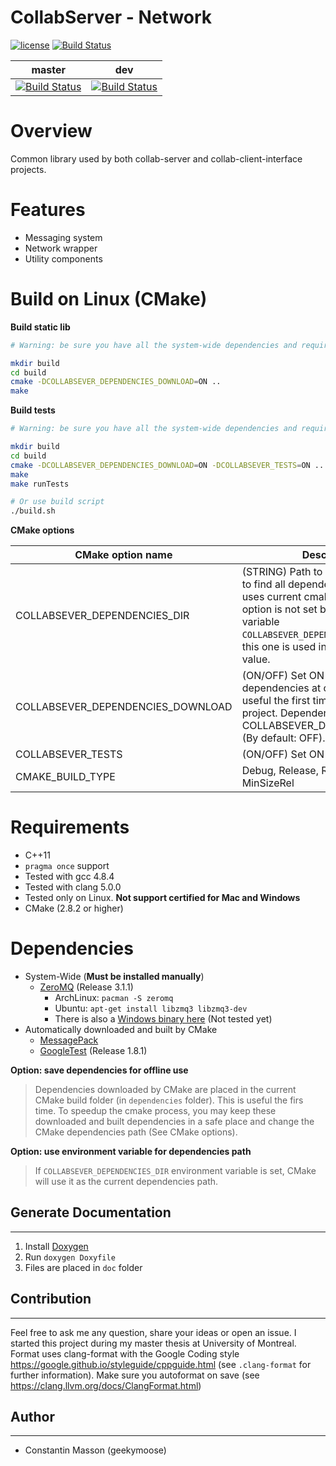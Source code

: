 # CollabServer - Network

[![license](https://img.shields.io/badge/license-LGPLv3.0-blue.svg)](https://github.com/CollabServer/collabserver-network/blob/master/LICENSE.txt)
[![Build Status](https://travis-ci.org/CollabServer/collabserver-network.svg?branch=master)](https://travis-ci.org/CollabServer/collabserver-network)

| master | dev |
| :-----: | :-----: |
| [![Build Status](https://travis-ci.org/CollabServer/collabserver-network.svg?branch=master)](https://travis-ci.org/CollabServer/collabserver-network) | [![Build Status](https://travis-ci.org/CollabServer/collabserver-network.svg?branch=dev)](https://travis-ci.org/CollabServer/collabserver-network) |


# Overview
Common library used by both collab-server and collab-client-interface projects.


# Features
- Messaging system
- Network wrapper
- Utility components


# Build on Linux (CMake)
**Build static lib**
```bash
# Warning: be sure you have all the system-wide dependencies and requirements

mkdir build
cd build
cmake -DCOLLABSEVER_DEPENDENCIES_DOWNLOAD=ON ..
make
```

**Build tests**
```bash
# Warning: be sure you have all the system-wide dependencies and requirements

mkdir build
cd build
cmake -DCOLLABSEVER_DEPENDENCIES_DOWNLOAD=ON -DCOLLABSEVER_TESTS=ON ..
make
make runTests

# Or use build script
./build.sh
```

**CMake options**

| CMake option name | Description |
| --- | --- |
| COLLABSEVER_DEPENDENCIES_DIR | (STRING) Path to a directory where to find all dependencies (By default, uses current cmake build). If this option is not set but the environment variable `COLLABSEVER_DEPENDENCIES_DIR` exists, this one is used instead of the default value. |
| COLLABSEVER_DEPENDENCIES_DOWNLOAD | (ON/OFF) Set ON to also download dependencies at cmake time. This is useful the first time you setup the project. Dependencies are placed in COLLABSEVER_DEPENDENCIES_DIR. (By default: OFF).|
| COLLABSEVER_TESTS | (ON/OFF) Set ON to build unit tests |
| CMAKE_BUILD_TYPE | Debug, Release, RelWithDebInfo, MinSizeRel |


# Requirements
- C++11
- `pragma once` support
- Tested with gcc 4.8.4
- Tested with clang 5.0.0
- Tested only on Linux. **Not support certified for Mac and Windows**
- CMake (2.8.2 or higher)


# Dependencies
- System-Wide (**Must be installed manually**)
    - [ZeroMQ](http://zeromq.org/) (Release 3.1.1)
        - ArchLinux: `pacman -S zeromq`
        - Ubuntu: `apt-get install libzmq3 libzmq3-dev`
        - There is also a [Windows binary here](http://zeromq.org/distro:microsoft-windows) (Not tested yet)
- Automatically downloaded and built by CMake
    - [MessagePack](https://msgpack.org/)
    - [GoogleTest](https://github.com/google/googletest) (Release 1.8.1)

**Option: save dependencies for offline use**
> Dependencies downloaded by CMake are placed in the current CMake build folder
> (in `dependencies` folder).
> This is useful the firs time.
> To speedup the cmake process, you may keep these downloaded and built dependencies
> in a safe place and change the CMake dependencies path (See CMake options).

**Option: use environment variable for dependencies path**
> If `COLLABSEVER_DEPENDENCIES_DIR` environment variable is set, CMake will use
> it as the current dependencies path.

## Generate Documentation

---

1. Install [Doxygen](https://www.stack.nl/~dimitri/doxygen/)
1. Run `doxygen Doxyfile`
1. Files are placed in `doc` folder

## Contribution

---

Feel free to ask me any question, share your ideas or open an issue.
I started this project during my master thesis at University of Montreal.
Format uses clang-format with the Google Coding style <https://google.github.io/styleguide/cppguide.html> (see `.clang-format` for further information).
Make sure you autoformat on save (see <https://clang.llvm.org/docs/ClangFormat.html>)

## Author

---

- Constantin Masson (geekymoose)
